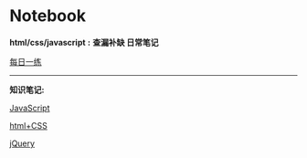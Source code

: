 # Notebook 
**html/css/javascript** **:** **查漏补缺 日常笔记**

[每日一练](./dailycodes.md)

***


**知识笔记:**

[JavaScript](./JSnotes.md)

[html+CSS](./CSSnotes.md)

[jQuery](./JQuery.md)